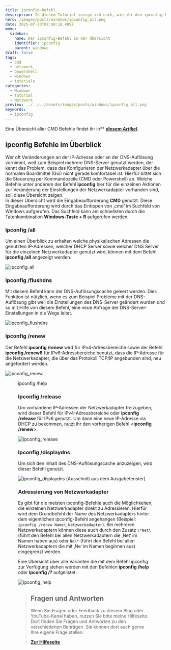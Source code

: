 ```yaml
---
title: ipconfig-befehl
description: In diesem Tutorial zeicge ich euch, wie ihr den ipconfig Befehl nutzen könnt. 
hero: /images/posts/windows/ipconfig_all.png
date: 2025-07-23T07:50:18.409Z
menu:
  sidebar:
    name: Der ipconfig-Befehl in der Übersicht
    identifier: ipconfig
    parent: windows
draft: false
tags:
  - cmd
  - netzwerk
  - powershell
  - windows
  - tutorials
categories:
  - Windows
  - Tutorial
  - Netzwerk
preview: ../../../assets/images/posts/windows/ipconfig_all.png
keywords:
  - ipconfig
---
```

Eine Übersicht aller CMD Befehle findet ihr in** [**_diesem Artikel_**](https://secure-bits.org/cmd-befehle-unter-windows-im-ueberblick/)**.**

## ipconfig Befehle im Überblick

Wer oft Veränderungen an der IP-Adresse oder an der DNS-Auflösung vornimmt, weil zum Beispiel mehrere DNS-Server genutzt werden, der kennt das Problem, dass das Konfigurieren der Netzwerkadapter über die normalen Boardmittel (Gui) nicht gerade komfortabel ist. Hierfür bittet sich die Steuerung per Kommandozeile (CMD oder Powershell) an. Welche Befehle unter anderem der Befehl **ipconfig** hier für die einzelnen Aktionen zur Veränderung der Einstellungen der Netzwerkadapter vorhanden sind, soll diese Übersicht zeigen.  
In dieser Übersicht wird die Eingabeaufforderung **CMD** genutzt. Diese Eingabeaufforderung wird durch das Eintippen von ‚cmd‘ im Suchfeld von Windows aufgerufen. Das Suchfeld kann am schnellsten durch die Tatenkombination **Windows-Taste + R** aufgerufen werden.

### Ipconfig /all

Um einen Überblick zu erhalten welche physikalischen Adressen die genutzten IP-Adressen, welcher DHCP Server sowie welcher DNS Server für die einzelnen Netzwerkadapter genutzt wird, können mit dem Befehl **ipconfig /all** angezeigt werden.

![ipconfig_all](/images/posts/windows/ipconfig_all.png)

### Ipconfig /flushdns

Mit diesem Befehl kann der DNS-Auflösungscache geleert werden. Dies Funktion ist nützlich, wenn es zum Beispiel Probleme mit der DNS-Auflösung gibt weil die Einstellungen des DNS-Server geändert wurden und so mit Hilfe von diesem Befehl, eine neue Abfrage der DNS-Server-Einstellungen in die Wege leitet.

![ipconfig_flushdns](/images/posts/windows/ipconfig_flushdns.png)


### Ipconfig /renew

Der Befehl **ipconfig /renew** wird für IPv4-Adressbereiche sowie der Befehl **ipconfig /renew6** für IPv6-Adressbereiche benutzt, dass die IP-Adresse für die Netzwerkadapter, die über das Protokoll TCP/IP angebunden sind, neu angefordert werden.

![ipconfig_renew](/images/posts/windows/ipconfig_renew.png)

<figure>

<figcaption>

ipconfig /help
### Ipconfig /release

Um vorhandene IP-Adressen der Netzwerkadapter freizugeben, wird dieser Befehl für IPv4-Adressbereiche oder **ipconfig /release** für IPv6 genutzt. Um dann eine neue IP-Adresse via DHCP zu bekommen, nutzt ihr den vorherigen Befehl <**ipconfig /renew**\>.

![ipconfig_release](/images/posts/windows/ipconfig_release.png)


### Ipconfig /displaydns

Um sich den Inhalt des DNS-Auflösungscache anzuzeigen, wird dieser Befehl genutzt.

![ipconfig_displaydns (Ausschnitt aus dem Ausgabefenster)](/images/posts/windows/ipconfig_displaydns.png)


### Adressierung von Netzwerkadapter

Es gibt für die meisten ipconfig-Befehle auch die Möglichkeiten, die einzelnen Netzwerkadapter direkt zu Adressieren. Hierfür wird dem Grundbefehl der Name des Netzwerkadapters hinter dem eigentlichen ipconfig-Befehl angehangen (Beispiel: `ipconfig /renew Name\_Netzwerkadapter`). Bei mehreren Netzwerkadaptern können diese auch durch den Zusatz `\*Net\` (führt den Befehl bei allen Netzwerkadaptern die ‚Net‘ im Namen haben aus) oder `Ne\*` (führt den Befehl bei allen Netzwerkadaptern die mit ‚Ne‘ im Namen beginnen aus) eingegrenzt werden.

Eine Übersicht über alle Varianten die mit dem Befehl ipconfig zur Verfügung stehen werden mit den Befehlen **ipconfig /help** oder **ipconfig /?** aufgelistet.

![ipconfig_help](/images/posts/windows/ipconfig_help.png)

<!-- FM:Snippet:Start data:{"id":"Help deutsch","fields":[]} -->
> ## Fragen und Antworten
>
> Wenn Sie Fragen oder Feedback zu diesem Blog oder YouTube-Kanal haben, nutzen Sie bitte meine Hilfeseite. Dort finden Sie Fragen und Antworten zu den verschiedenen Beiträgen. Sie können dort auch gerne Ihre eigene Frage stellen.
>
> [**Zur Hilfeseite**](https://ticket.secure-bits.org/help)
<!-- FM:Snippet:End -->
